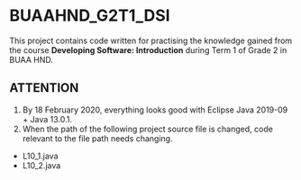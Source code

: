 # BUAAHND_G2T1_DSI

This project contains code written for practising the knowledge gained from the course **Developing Software: Introduction** during Term 1 of Grade 2 in BUAA HND.

## ATTENTION

1. By 18 February 2020, everything looks good with Eclipse Java 2019-09 + Java 13.0.1.
2. When the path of the following project source file is changed, code relevant to the file path needs changing.

* L10_1.java
* L10_2.java